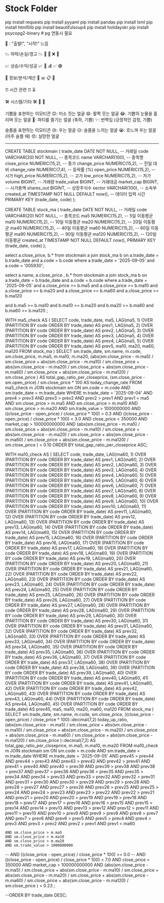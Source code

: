 # Stock Folder
pip install requests
pip install pyyaml
pip install pandas
pip install lxml
pip install html5lib
pip install beautifulsoup4
pip install holidayskr
pip install psycopg2-binary   # pg 연동시 필요

🚀 : “출발!”, “시작!” 느낌

📉 하락/손실/경고
📉 🔻 🚨 ❌ 🛑

📈 상승/수익/성공
📈 🔺 💰 ✅ 🟢

🧠 정보/분석/계산
🧮 📊 📋 🧾

⏰ 시간 관련
⏰ ⏳

🛠️ 시스템/기타
🛠️ 🔄 🧪

기쁨을 표현하는 이모티콘
😊: 미소 짓는 얼굴
😄: 활짝 웃는 얼굴
😂: 기쁨의 눈물을 흘리며 웃는 얼굴
🥳: 파티를 즐기는 얼굴 (축하, 기쁨)
✨: 반짝임 (긍정적인 감정, 기쁨)

슬픔을 표현하는 이모티콘
😢: 우는 얼굴
😥: 슬픔을 느끼는 얼굴
😭: 흐느껴 우는 얼굴 (아주 슬플 때)
😞: 실망한 얼굴

--------------------------------------------------------------------------
CREATE TABLE stockmain (
    trade_date    DATE NOT NULL,        -- 거래일
    code          VARCHAR(20) NOT NULL, -- 종목코드
    name          VARCHAR(100),         -- 종목명
    close_price   NUMERIC(15,2),        -- 종가
    change_price  NUMERIC(15,2),        -- 전일 대비
    change_rate   NUMERIC(7,4),         -- 등락률 (%)
    open_price    NUMERIC(15,2),        -- 시가
    high_price    NUMERIC(15,2),        -- 고가
    low_price     NUMERIC(15,2),        -- 저가
    volume        BIGINT,               -- 거래량
    trade_value   BIGINT,               -- 거래대금
    market_cap    BIGINT,               -- 시가총액
    shares_out    BIGINT,               -- 상장주식수
    sector        VARCHAR(100),          -- 소속부
    created_at    TIMESTAMP NOT NULL DEFAULT now(), -- 데이터 입력 시간
    PRIMARY KEY (trade_date, code)
);

CREATE TABLE stock_ma (
    trade_date DATE NOT NULL,             -- 거래일
    code       VARCHAR(20) NOT NULL,      -- 종목코드
    ma5       NUMERIC(15,2),             -- 5일 이동평균
    ma10      NUMERIC(15,2),             -- 10일 이동평균
    ma20      NUMERIC(15,2),             -- 20일 이동평균
    ma40      NUMERIC(15,2),             -- 40일 이동평균
    ma60      NUMERIC(15,2),             -- 60일 이동평균
    ma90      NUMERIC(15,2),             -- 90일 이동평균
    ma120     NUMERIC(15,2),             -- 120일 이동평균
    created_at TIMESTAMP NOT NULL DEFAULT now(),
    PRIMARY KEY (trade_date, code)
);

select a.close_price, b.* 
from stockmain a join stock_ma b 
    on a.trade_date = b.trade_date
    and a.code = b.code
where a.trade_date = '2025-09-05' and a.code = '005930';

select a.name, a.close_price
    , b.* 
from stockmain a join stock_ma b 
    on a.trade_date = b.trade_date
    and a.code = b.code
where a.trade_date = '2025-09-05' 
and a.close_price >= b.ma5
and a.close_price >= b.ma10
and a.close_price >= b.ma20
and a.close_price >= b.ma60
and a.close_price >= b.ma120

and b.ma5 >= b.ma10
and b.ma10 >= b.ma20
and b.ma20 >= b.ma60
and b.ma60 >= b.ma120
;

WITH ma5_check AS (
    SELECT
        code,
        trade_date,
        ma5,
        LAG(ma5, 1) OVER (PARTITION BY code ORDER BY trade_date) AS prev1,
        LAG(ma5, 2) OVER (PARTITION BY code ORDER BY trade_date) AS prev2,
        LAG(ma5, 3) OVER (PARTITION BY code ORDER BY trade_date) AS prev3,
        LAG(ma5, 4) OVER (PARTITION BY code ORDER BY trade_date) AS prev4,
        LAG(ma5, 5) OVER (PARTITION BY code ORDER BY trade_date) AS prev5,
        ma10, ma20, ma60, ma120
    FROM stock_ma
)
SELECT
    sm.trade_date,
    sm.name,
    m.code,
    sm.close_price,
    m.ma5, m.ma10, m.ma20,
    (abs(sm.close_price - m.ma5) / sm.close_price
     + abs(sm.close_price - m.ma10) / sm.close_price
     + abs(sm.close_price - m.ma20) / sm.close_price
     + abs(sm.close_price - m.ma60) / sm.close_price
     + abs(sm.close_price - m.ma120) / sm.close_price
    ) AS total_gap_ratio_per_closeprice,
    (sm.close_price - sm.open_price) / sm.close_price * 100 AS today_change_rate
FROM ma5_check m
JOIN stockmain sm
    ON sm.code = m.code AND sm.trade_date = m.trade_date
WHERE
    m.trade_date = '2025-09-04'
    AND prev4 > prev3
    AND prev3 > prev2
    AND prev2 > prev1
    AND prev1 < ma5
    AND sm.close_price > m.ma5
    AND sm.close_price > m.ma10
    AND sm.close_price > m.ma20
    AND sm.trade_value > 1000000000
    AND ((close_price - open_price) / close_price * 100) > 0.3
    AND ((close_price - open_price) / close_price * 100) < 3.0
    AND close_price < 350000
    AND market_cap > 100000000000 
    AND     (abs(sm.close_price - m.ma5) / sm.close_price
     + abs(sm.close_price - m.ma10) / sm.close_price
     + abs(sm.close_price - m.ma20) / sm.close_price
     + abs(sm.close_price - m.ma60) / sm.close_price
     + abs(sm.close_price - m.ma120) / sm.close_price
    ) < 0.10
ORDER BY total_gap_ratio_per_closeprice ASC;


WITH ma10_check AS (
    SELECT
        code,
        trade_date,
        LAG(ma60, 1) OVER (PARTITION BY code ORDER BY trade_date) AS prev1,
        LAG(ma60, 2) OVER (PARTITION BY code ORDER BY trade_date) AS prev2,
        LAG(ma60, 3) OVER (PARTITION BY code ORDER BY trade_date) AS prev3,
        LAG(ma60, 4) OVER (PARTITION BY code ORDER BY trade_date) AS prev4,
        LAG(ma60, 5) OVER (PARTITION BY code ORDER BY trade_date) AS prev5,
        LAG(ma60, 6) OVER (PARTITION BY code ORDER BY trade_date) AS prev6,
        LAG(ma60, 7) OVER (PARTITION BY code ORDER BY trade_date) AS prev7,
        LAG(ma60, 8) OVER (PARTITION BY code ORDER BY trade_date) AS prev8,
        LAG(ma60, 9) OVER (PARTITION BY code ORDER BY trade_date) AS prev9,
        LAG(ma60, 10) OVER (PARTITION BY code ORDER BY trade_date) AS prev10,
        LAG(ma60, 11) OVER (PARTITION BY code ORDER BY trade_date) AS prev11,
        LAG(ma60, 12) OVER (PARTITION BY code ORDER BY trade_date) AS prev12,
        LAG(ma60, 13) OVER (PARTITION BY code ORDER BY trade_date) AS prev13,
        LAG(ma60, 14) OVER (PARTITION BY code ORDER BY trade_date) AS prev14,
        LAG(ma60, 15) OVER (PARTITION BY code ORDER BY trade_date) AS prev15,
        LAG(ma60, 16) OVER (PARTITION BY code ORDER BY trade_date) AS prev16,
        LAG(ma60, 17) OVER (PARTITION BY code ORDER BY trade_date) AS prev17,
        LAG(ma60, 18) OVER (PARTITION BY code ORDER BY trade_date) AS prev18,
        LAG(ma60, 19) OVER (PARTITION BY code ORDER BY trade_date) AS prev19,
        LAG(ma60, 20) OVER (PARTITION BY code ORDER BY trade_date) AS prev20,
        LAG(ma60, 21) OVER (PARTITION BY code ORDER BY trade_date) AS prev21,
        LAG(ma60, 22) OVER (PARTITION BY code ORDER BY trade_date) AS prev22,
        LAG(ma60, 23) OVER (PARTITION BY code ORDER BY trade_date) AS prev23,
        LAG(ma60, 24) OVER (PARTITION BY code ORDER BY trade_date) AS prev24,
        LAG(ma60, 25) OVER (PARTITION BY code ORDER BY trade_date) AS prev25,
        LAG(ma60, 26) OVER (PARTITION BY code ORDER BY trade_date) AS prev26,
        LAG(ma60, 27) OVER (PARTITION BY code ORDER BY trade_date) AS prev27,
        LAG(ma60, 28) OVER (PARTITION BY code ORDER BY trade_date) AS prev28,
        LAG(ma60, 29) OVER (PARTITION BY code ORDER BY trade_date) AS prev29,
        LAG(ma60, 30) OVER (PARTITION BY code ORDER BY trade_date) AS prev30,
        LAG(ma60, 31) OVER (PARTITION BY code ORDER BY trade_date) AS prev31,
        LAG(ma60, 32) OVER (PARTITION BY code ORDER BY trade_date) AS prev32,
        LAG(ma60, 33) OVER (PARTITION BY code ORDER BY trade_date) AS prev33,
        LAG(ma60, 34) OVER (PARTITION BY code ORDER BY trade_date) AS prev34,
        LAG(ma60, 35) OVER (PARTITION BY code ORDER BY trade_date) AS prev35,
        LAG(ma60, 36) OVER (PARTITION BY code ORDER BY trade_date) AS prev36,
        LAG(ma60, 37) OVER (PARTITION BY code ORDER BY trade_date) AS prev37,
        LAG(ma60, 38) OVER (PARTITION BY code ORDER BY trade_date) AS prev38,
        LAG(ma60, 39) OVER (PARTITION BY code ORDER BY trade_date) AS prev39,
        LAG(ma60, 40) OVER (PARTITION BY code ORDER BY trade_date) AS prev40,
        LAG(ma60, 41) OVER (PARTITION BY code ORDER BY trade_date) AS prev41,
        LAG(ma60, 42) OVER (PARTITION BY code ORDER BY trade_date) AS prev42,
        LAG(ma60, 43) OVER (PARTITION BY code ORDER BY trade_date) AS prev43,
        LAG(ma60, 44) OVER (PARTITION BY code ORDER BY trade_date) AS prev44,
        LAG(ma60, 45) OVER (PARTITION BY code ORDER BY trade_date) AS prev45,
        ma5, ma10, ma20, ma60, ma120
    FROM stock_ma
)
SELECT
    sm.trade_date,
    sm.name,
    m.code,
    sm.close_price,
    ((close_price - open_price) / close_price * 100)::decimal(7,2) today_up_ratio,
    (abs(sm.close_price - m.ma5) / sm.close_price
     + abs(sm.close_price - m.ma10) / sm.close_price
     + abs(sm.close_price - m.ma20) / sm.close_price
     + abs(sm.close_price - m.ma60) / sm.close_price
     + abs(sm.close_price - m.ma120) / sm.close_price
    )::decimal(7,2) AS total_gap_ratio_per_closeprice,
    m.ma5, m.ma10, m.ma20
FROM ma10_check m
JOIN stockmain sm
    ON sm.code = m.code AND sm.trade_date = m.trade_date
WHERE
    m.trade_date = '2025-09-05'
    AND prev45 > prev44
    AND prev44 > prev43
    AND prev43 > prev42
    AND prev42 > prev41
    AND prev41 > prev40
    AND prev40 > prev39
    AND prev39 > prev38
    AND prev38 > prev37
    AND prev37 > prev36
    AND prev36 > prev35
    AND prev35 > prev34
    AND prev34 > prev33
    AND prev33 > prev32
    AND prev32 > prev31
    AND prev31 > prev30
    AND prev30 > prev29
    AND prev29 > prev28
    AND prev28 > prev27
    AND prev27 > prev26
    AND prev26 > prev25
    AND prev25 > prev24
    AND prev24 > prev23
    AND prev23 > prev22
    AND prev22 > prev21
    AND prev21 > prev20
    AND prev20 > prev19
    AND prev19 > prev18
    AND prev18 > prev17
    AND prev17 > prev16
    AND prev16 > prev15
    AND prev15 > prev14
    AND prev14 > prev13
    AND prev13 > prev12
    AND prev12 > prev11
    AND prev11 > prev10
    AND prev10 > prev9
    AND prev9 > prev8
    AND prev8 > prev7
    AND prev7 > prev6
    AND prev6 > prev5
    AND prev5 > prev4
    AND prev4 > prev3
    AND prev3 > prev2
    AND prev2 > prev1
    AND prev1 < ma60

    AND sm.close_price > m.ma5
    AND sm.close_price > m.ma10
    AND sm.close_price > m.ma20
    AND sm.trade_value > 1000000000
--    AND ((close_price - open_price) / close_price * 100) >= 0.0
--    AND ((close_price - open_price) / close_price * 100) < 7.0
    AND close_price < 350000
    AND market_cap > 100000000000 
    AND (abs(sm.close_price - m.ma5) / sm.close_price
     + abs(sm.close_price - m.ma10) / sm.close_price
     + abs(sm.close_price - m.ma20) / sm.close_price
     + abs(sm.close_price - m.ma60) / sm.close_price
     + abs(sm.close_price - m.ma120) / sm.close_price
    ) < 0.23
;

--ORDER BY trade_date DESC;

